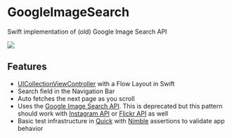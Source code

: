# GoogleImageSearch
Swift implementation of (old) Google Image Search API

![](https://github.com/entaq/GoogleImageSearch/blob/master/search_demo.gif)
## Features
* [UICollectionViewController](https://developer.apple.com/library/prerelease/ios/documentation/UIKit/Reference/UICollectionViewController_clas/index.html) with a Flow Layout in Swift
* Search field in the Navigation Bar 
* Auto fetches the next page as you scroll
* Uses the [Google Image Search API](https://developers.google.com/image-search/). This is deprecated but this pattern should work with [Instagram API](https://instagram.com/developer/endpoints/media/) or [Flickr API](https://www.flickr.com/services/api/flickr.photos.search.html) as well
* Basic test infrastructure in [Quick](https://github.com/Quick/Quick) with [Nimble](https://github.com/Quick/Nimble) assertions to validate app behavior
